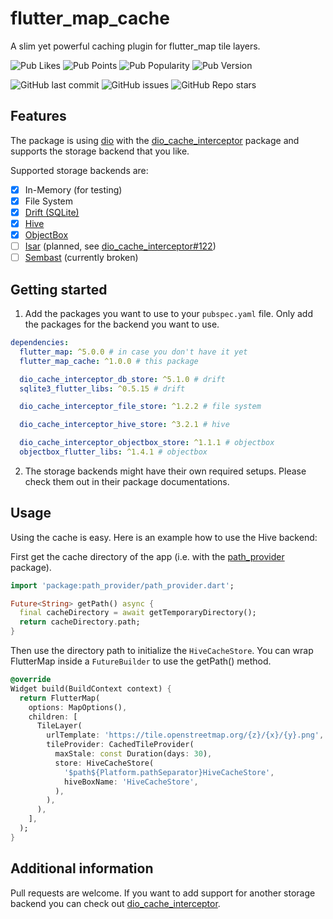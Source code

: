 # flutter_map_cache

A slim yet powerful caching plugin for flutter_map tile layers.

![Pub Likes](https://img.shields.io/pub/likes/flutter_map_cache)
![Pub Points](https://img.shields.io/pub/points/flutter_map_cache)
![Pub Popularity](https://img.shields.io/pub/popularity/flutter_map_cache)
![Pub Version](https://img.shields.io/pub/v/flutter_map_cache)

![GitHub last commit](https://img.shields.io/github/last-commit/josxha/flutter_map_cache)
![GitHub issues](https://img.shields.io/github/issues/josxha/flutter_map_cache)
![GitHub Repo stars](https://img.shields.io/github/stars/josxha/flutter_map_cache?style=social)

## Features

The package is using [dio](https://pub.dev/packages/dio) with the
[dio_cache_interceptor](https://pub.dev/packages/dio_cache_interceptor) package and supports the storage backend that
you like.

Supported storage backends are:

- [x] In-Memory (for testing)
- [x] File System
- [x] [Drift (SQLite)](https://pub.dev/packages/drift)
- [x] [Hive](https://pub.dev/packages/hive)
- [x] [ObjectBox](https://pub.dev/packages/objectbox)
- [ ] [Isar](https://pub.dev/packages/isar) (planned,
  see [dio_cache_interceptor#122](https://github.com/llfbandit/dio_cache_interceptor/issues/122))
- [ ] [Sembast](https://pub.dev/packages/sembast) (currently broken)

## Getting started

1. Add the packages you want to use to your `pubspec.yaml` file. Only add the packages for the backend you want to use.

```yaml
dependencies:
  flutter_map: ^5.0.0 # in case you don't have it yet 
  flutter_map_cache: ^1.0.0 # this package

  dio_cache_interceptor_db_store: ^5.1.0 # drift
  sqlite3_flutter_libs: ^0.5.15 # drift

  dio_cache_interceptor_file_store: ^1.2.2 # file system

  dio_cache_interceptor_hive_store: ^3.2.1 # hive

  dio_cache_interceptor_objectbox_store: ^1.1.1 # objectbox
  objectbox_flutter_libs: ^1.4.1 # objectbox  
```

2. The storage backends might have their own required setups. Please check them out in their package documentations.

## Usage

Using the cache is easy. Here is an example how to use the Hive backend:

First get the cache directory of the app (i.e. with the [path_provider](https://pub.dev/packages/path_provider)
package).

```dart
import 'package:path_provider/path_provider.dart';

Future<String> getPath() async {
  final cacheDirectory = await getTemporaryDirectory();
  return cacheDirectory.path;
}
```

Then use the directory path to initialize the `HiveCacheStore`. You can wrap FlutterMap inside a `FutureBuilder` to use
the getPath() method.

```dart
@override
Widget build(BuildContext context) {
  return FlutterMap(
    options: MapOptions(),
    children: [
      TileLayer(
        urlTemplate: 'https://tile.openstreetmap.org/{z}/{x}/{y}.png',
        tileProvider: CachedTileProvider(
          maxStale: const Duration(days: 30),
          store: HiveCacheStore(
            '$path${Platform.pathSeparator}HiveCacheStore',
            hiveBoxName: 'HiveCacheStore',
          ),
        ),
      ),
    ],
  );
}
```

## Additional information

Pull requests are welcome. If you want to add support for another storage backend you can check out
[dio_cache_interceptor](https://github.com/llfbandit/dio_cache_interceptor).

